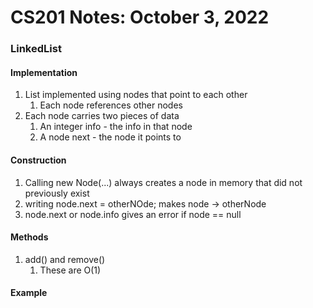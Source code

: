 # CS201 Notes: October 3, 2022

### LinkedList

#### Implementation

1. List implemented using nodes that point to each other
   1. Each node references other nodes
2. Each node carries two pieces of data
   1. An integer info - the info in that node
   2. A node next - the node it points to

#### Construction

1. Calling new Node(...) always creates a node in memory that did not previously exist
2. writing node.next = otherNOde; makes node -> otherNode
3. node.next or node.info gives an error if node ==  null

#### Methods

1. add() and remove()
   1. These are O(1)

#### Example

